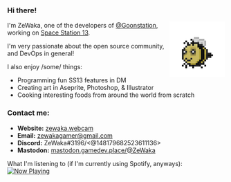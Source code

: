 
### Hi there!
<img align="right" src="https://raw.githubusercontent.com/ZeWaka/zewaka/master/beebob.gif"></img>
I'm ZeWaka, one of the developers of [@Goonstation](https://github.com/goonstation/goonstation), working on [Space Station 13](https://spacestation13.com). 

I'm very passionate about the open source community, and DevOps in general!

I also enjoy /some/ things:
- Programming fun SS13 features in DM
- Creating art in Aseprite, Photoshop, & Illustrator
- Cooking interesting foods from around the world from scratch

### Contact me:
- **Website:** [zewaka.webcam](https://zewaka.webcam)
- **Email:** zewakagamer@gmail.com
- **Discord:** ZeWaka#3196/<@148179682523611136>
- **Mastodon:** [mastodon.gamedev.place/@ZeWaka](https://mastodon.gamedev.place/@ZeWaka)

What I'm listening to (if I'm currently using Spotify, anyways):<br>
<a href="https://now-playing-profile.zewaka.vercel.app/now-playing?open">
    <img src="https://now-playing-profile.zewaka.vercel.app/now-playing" width="280" height="64" alt="Now Playing">
</a>
